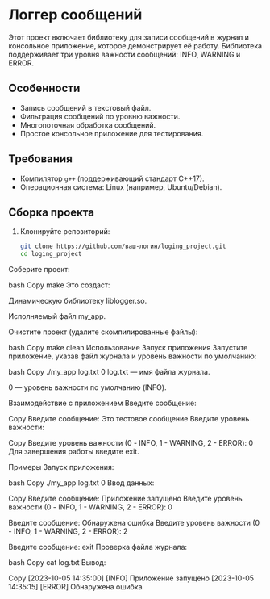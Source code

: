 # Логгер сообщений

Этот проект включает библиотеку для записи сообщений в журнал и консольное приложение, которое демонстрирует её работу. Библиотека поддерживает три уровня важности сообщений: INFO, WARNING и ERROR.

## Особенности

- Запись сообщений в текстовый файл.
- Фильтрация сообщений по уровню важности.
- Многопоточная обработка сообщений.
- Простое консольное приложение для тестирования.

## Требования

- Компилятор `g++` (поддерживающий стандарт C++17).
- Операционная система: Linux (например, Ubuntu/Debian).

## Сборка проекта

1. Клонируйте репозиторий:
   ```bash
   git clone https://github.com/ваш-логин/loging_project.git
   cd loging_project
Соберите проект:

bash
Copy
make
Это создаст:

Динамическую библиотеку liblogger.so.

Исполняемый файл my_app.

Очистите проект (удалите скомпилированные файлы):

bash
Copy
make clean
Использование
Запуск приложения
Запустите приложение, указав файл журнала и уровень важности по умолчанию:

bash
Copy
./my_app log.txt 0
log.txt — имя файла журнала.

0 — уровень важности по умолчанию (INFO).

Взаимодействие с приложением
Введите сообщение:

Copy
Введите сообщение: Это тестовое сообщение
Введите уровень важности:

Copy
Введите уровень важности (0 - INFO, 1 - WARNING, 2 - ERROR): 0
Для завершения работы введите exit.

Примеры
Запуск приложения:

bash
Copy
./my_app log.txt 0
Ввод данных:

Copy
Введите сообщение: Приложение запущено
Введите уровень важности (0 - INFO, 1 - WARNING, 2 - ERROR): 0

Введите сообщение: Обнаружена ошибка
Введите уровень важности (0 - INFO, 1 - WARNING, 2 - ERROR): 2

Введите сообщение: exit
Проверка файла журнала:

bash
Copy
cat log.txt
Вывод:

Copy
[2023-10-05 14:35:00] [INFO] Приложение запущено
[2023-10-05 14:35:15] [ERROR] Обнаружена ошибка
